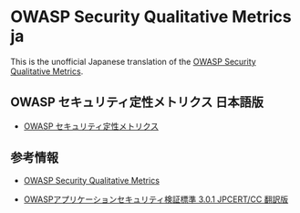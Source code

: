 # OWASP Security Qualitative Metrics ja

This is the unofficial Japanese translation of the [OWASP Security Qualitative Metrics](https://github.com/OWASP/www-project-security-qualitative-metrics).

## OWASP セキュリティ定性メトリクス 日本語版

- [OWASP セキュリティ定性メトリクス](Document/index.md)

## 参考情報

- [OWASP Security Qualitative Metrics](https://owasp.org/www-project-security-qualitative-metrics/)

- [OWASPアプリケーションセキュリティ検証標準 3.0.1 JPCERT/CC 翻訳版](https://www.jpcert.or.jp/securecoding/materials-owaspasvs.html)
